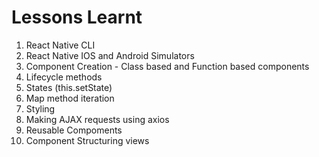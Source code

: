 # Lessons Learnt

1. React Native CLI
2. React Native IOS and Android Simulators
3. Component Creation - Class based and Function based components
4. Lifecycle methods
5. States (this.setState)
6. Map method iteration
7. Styling
8. Making AJAX requests using axios
9. Reusable Compoments
10. Component Structuring views
